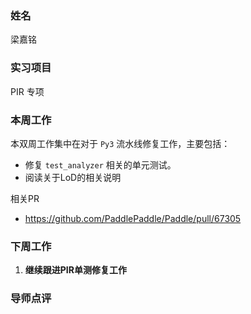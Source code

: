 ### 姓名

梁嘉铭

### 实习项目

PIR 专项

### 本周工作

本双周工作集中在对于 `Py3` 流水线修复工作，主要包括：

- 修复 `test_analyzer` 相关的单元测试。
- 阅读关于LoD的相关说明

相关PR
- https://github.com/PaddlePaddle/Paddle/pull/67305


### 下周工作

1. **继续跟进PIR单测修复工作**

### 导师点评